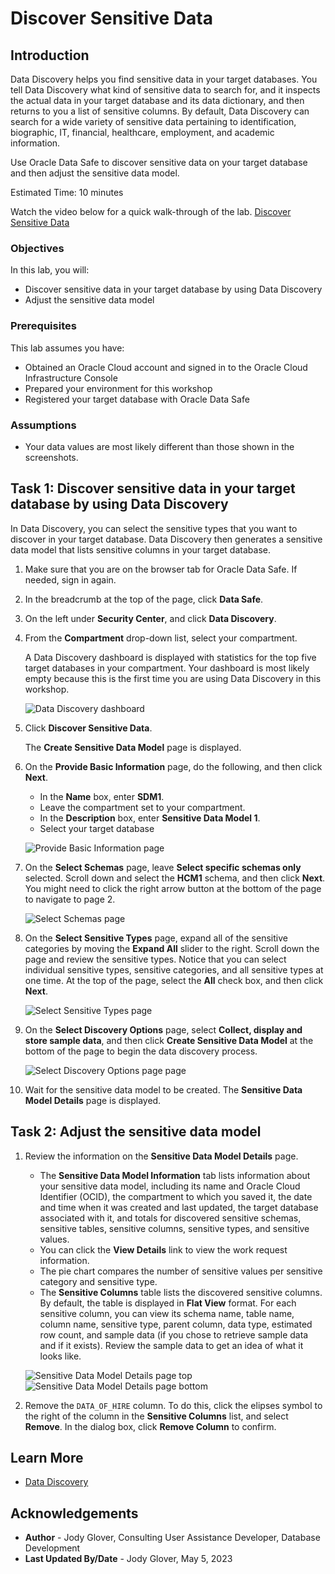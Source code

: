 # Discover Sensitive Data

## Introduction

Data Discovery helps you find sensitive data in your target databases. You tell Data Discovery what kind of sensitive data to search for, and it inspects the actual data in your target database and its data dictionary, and then returns to you a list of sensitive columns. By default, Data Discovery can search for a wide variety of sensitive data pertaining to identification, biographic, IT, financial, healthcare, employment, and academic information.

Use Oracle Data Safe to discover sensitive data on your target database and then adjust the sensitive data model.

Estimated Time: 10 minutes

Watch the video below for a quick walk-through of the lab.
[Discover Sensitive Data](videohub:1_1r9jn53a)

### Objectives

In this lab, you will:

- Discover sensitive data in your target database by using Data Discovery
- Adjust the sensitive data model


### Prerequisites

This lab assumes you have:

- Obtained an Oracle Cloud account and signed in to the Oracle Cloud Infrastructure Console
- Prepared your environment for this workshop
- Registered your target database with Oracle Data Safe


### Assumptions

- Your data values are most likely different than those shown in the screenshots.


## Task 1: Discover sensitive data in your target database by using Data Discovery

In Data Discovery, you can select the sensitive types that you want to discover in your target database. Data Discovery then generates a sensitive data model that lists sensitive columns in your target database.

1. Make sure that you are on the browser tab for Oracle Data Safe. If needed, sign in again.

2. In the breadcrumb at the top of the page, click **Data Safe**.

3. On the left under **Security Center**, and click **Data Discovery**.

4. From the **Compartment** drop-down list, select your compartment.

    A Data Discovery dashboard is displayed with statistics for the top five target databases in your compartment. Your dashboard is most likely empty because this is the first time you are using Data Discovery in this workshop.

    ![Data Discovery dashboard](images/data-discovery-dashboard.png "Data Discovery dashboard")

5. Click **Discover Sensitive Data**.

    The **Create Sensitive Data Model** page is displayed.

6. On the **Provide Basic Information** page, do the following, and then click **Next**.

    - In the **Name** box, enter **SDM1**.
    - Leave the compartment set to your compartment.
    - In the **Description** box, enter **Sensitive Data Model 1**.
    - Select your target database

    ![Provide Basic Information page](images/provide-basic-information-page.png "Provide Basic Information page")

7. On the **Select Schemas** page, leave **Select specific schemas only** selected. Scroll down and select the **HCM1** schema, and then click **Next**. You might need to click the right arrow button at the bottom of the page to navigate to page 2.

    ![Select Schemas page](images/select-schemas-page.png "Select Schemas page")

8. On the **Select Sensitive Types** page, expand all of the sensitive categories by moving the **Expand All** slider to the right. Scroll down the page and review the sensitive types. Notice that you can select individual sensitive types, sensitive categories, and all sensitive types at one time. At the top of the page, select the **All** check box, and then click **Next**.

    ![Select Sensitive Types page](images/select-sensitive-types-page.png "Select Sensitive Types page")

9. On the **Select Discovery Options** page, select **Collect, display and store sample data**, and then click **Create Sensitive Data Model** at the bottom of the page to begin the data discovery process.

    ![Select Discovery Options page page](images/select-discovery-options-page.png "Select Discovery Options page")

10. Wait for the sensitive data model to be created. The **Sensitive Data Model Details** page is displayed.


## Task 2: Adjust the sensitive data model

1. Review the information on the **Sensitive Data Model Details** page.

    - The **Sensitive Data Model Information** tab lists information about your sensitive data model, including its name and Oracle Cloud Identifier (OCID), the compartment to which you saved it, the date and time when it was created and last updated, the target database associated with it, and totals for discovered sensitive schemas, sensitive tables, sensitive columns, sensitive types, and sensitive values.
    - You can click the **View Details** link to view the work request information.
    - The pie chart compares the number of sensitive values per sensitive category and sensitive type.
    - The **Sensitive Columns** table lists the discovered sensitive columns. By default, the table is displayed in **Flat View** format. For each sensitive column, you can view its schema name, table name, column name, sensitive type, parent column, data type, estimated row count, and sample data (if you chose to retrieve sample data and if it exists). Review the sample data to get an idea of what it looks like.

    ![Sensitive Data Model Details page top](images/sensitive-data-model-details-page-1.png "Sensitive Data Model Details page top")
    ![Sensitive Data Model Details page bottom](images/sensitive-data-model-details-page-2.png "Sensitive Data Model Details page bottom")

2. Remove the `DATA_OF_HIRE` column. To do this, click the elipses symbol to the right of the column in the **Sensitive Columns** list, and select **Remove**. In the dialog box, click **Remove Column** to confirm.

## Learn More

- [Data Discovery](https://docs.oracle.com/en-us/iaas/data-safe/doc/data-discovery.html)

## Acknowledgements
- **Author** - Jody Glover, Consulting User Assistance Developer, Database Development
- **Last Updated By/Date** - Jody Glover, May 5, 2023
